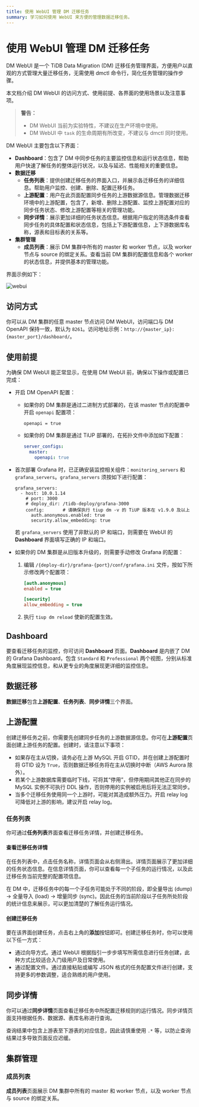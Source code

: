 ```yaml
---
title: 使用 WebUI 管理 DM 迁移任务
summary: 学习如何使用 WebUI 来方便的管理数据迁移任务。
---
```


# 使用 WebUI 管理 DM 迁移任务

DM WebUI 是一个 TiDB Data Migration (DM) 迁移任务管理界面，方便用户以直观的方式管理大量迁移任务，无需使用 dmctl 命令行，简化任务管理的操作步骤。

本文档介绍 DM WebUI 的访问方式、使用前提、各界面的使用场景以及注意事项。

> **警告：**
>
> - DM WebUI 当前为实验特性，不建议在生产环境中使用。
> - DM WebUI 中 `task` 的生命周期有所改变，不建议与 dmctl 同时使用。

DM WebUI 主要包含以下界面：

- **Dashboard**：包含了 DM 中同步任务的主要监控信息和运行状态信息，帮助用户快速了解任务的整体运行状况，以及与延迟、性能相关的重要信息。
- **数据迁移**
    - **任务列表**：提供创建迁移任务的界面入口，并展示各迁移任务的详细信息。帮助用户监控、创建、删除、配置迁移任务。
    - **上游配置**：用户在此页面配置同步任务的上游数据源信息。管理数据迁移环境中的上游配置，包含了，新增、删除上游配置、监控上游配置对应的同步任务状态、修改上游配置等相关的管理功能。
    - **同步详情**：展示更加详细的任务状态信息。根据用户指定的筛选条件查看同步任务的具体配置和状态信息，包括上下游配置信息，上下游数据库名称，源表和目标表的关系等。
- **集群管理**
    - **成员列表**：展示 DM 集群中所有的 master 和 worker 节点，以及 worker 节点与 source 的绑定关系。查看当前 DM 集群的配置信息和各个 worker 的状态信息，并提供基本的管理功能。

界面示例如下：

![webui](https://download.pingcap.com/images/docs-cn/dm/dm-webui-preview-cn.png)

## 访问方式

你可以从 DM 集群的任意 master 节点访问 DM WebUI，访问端口与 DM OpenAPI 保持一致，默认为 `8261`。访问地址示例：`http://{master_ip}:{master_port}/dashboard/`。

## 使用前提

为确保 DM WebUI 能正常显示，在使用 DM WebUI 前，确保以下操作或配置已完成：

+ 开启 DM OpenAPI 配置：

    - 如果你的 DM 集群是通过二进制方式部署的，在该 master 节点的配置中开启 `openapi` 配置项：

        ```
        openapi = true
        ```

    - 如果你的 DM 集群是通过 TiUP 部署的，在拓扑文件中添加如下配置：

        ```yaml
        server_configs:
          master:
            openapi: true
        ```

+ 首次部署 Grafana 时，已正确安装监控相关组件：`monitoring_servers` 和 `grafana_servers`。`grafana_servers` 须按如下进行配置：

    ```
    grafana_servers:
      - host: 10.0.1.14
        # port: 3000
        # deploy_dir: /tidb-deploy/grafana-3000
        config:       # 请确保执行 tiup dm -v 的 TiUP 版本在 v1.9.0 及以上
          auth.anonymous.enabled: true
          security.allow_embedding: true
    ```

    若 `grafana_servers` 使用了非默认的 IP 和端口，则需要在 WebUI 的 **Dashboard** 界面填写正确的 IP 和端口。

+ 如果你的 DM 集群是从旧版本升级的，则需要手动修改 Grafana 的配置：

    1. 编辑 `/{deploy-dir}/grafana-{port}/conf/grafana.ini` 文件，按如下所示修改两个配置项：

        ```ini
        [auth.anonymous]
        enabled = true

        [security]
        allow_embedding = true
        ```

    2. 执行 `tiup dm reload` 使新的配置生效。

## Dashboard

要查看迁移任务的监控，你可访问 **Dashboard** 页面。**Dashboard** 是内嵌了 DM 的 Grafana Dashboard，包含 `Standard` 和 `Professional` 两个视图，分别从标准角度展现监控信息，和从更专业的角度展现更详细的监控信息。

## 数据迁移

**数据迁移**包含**上游配置**、**任务列表**、**同步详情**三个界面。

## 上游配置

创建迁移任务之前，你需要先创建同步任务的上游数据源信息。你可在**上游配置**页面创建上游任务的配置。创建时，请注意以下事项：

- 如果存在主从切换，请务必在上游 MySQL 开启 GTID，并在创建上游配置时将 GTID 设为 `True`，否则数据迁移任务将在主从切换时中断（AWS Aurora 除外）。
- 若某个上游数据库需要临时下线，可将其“停用”，但停用期间其他正在同步的 MySQL 实例不可执行 DDL 操作，否则停用的实例被启用后将无法正常同步。
- 当多个迁移任务使用同一个上游时，可能对其造成额外压力。开启 relay log 可降低对上游的影响，建议开启 relay log。

### 任务列表

你可通过**任务列表**界面查看迁移任务详情，并创建迁移任务。

#### 查看迁移任务详情

在任务列表中，点击任务名称，详情页面会从右侧滑出。详情页面展示了更加详细的任务状态信息。在信息详情页面，你可以查看每一个子任务的运行情况，以及此迁移任务当前完整的配置项信息。

在 DM 中，迁移任务中的每一个子任务可能处于不同的阶段，即全量导出 (dump) -> 全量导入 (load) -> 增量同步 (sync)。因此任务的当前阶段以子任务所处阶段的统计信息来展示，可以更加清楚的了解任务运行情况。

#### 创建迁移任务

要在该界面创建任务，点击右上角的**添加**按钮即可。创建迁移任务时，你可以使用以下任一方式：

- 通过向导方式。通过 WebUI 根据指引一步步填写所需信息进行任务创建，此种方式比较适合入门级用户及日常使用。
- 通过配置文件。通过直接粘贴或编写 JSON 格式的任务配置文件进行创建，支持更多的参数调整，适合熟练的用户使用。

## 同步详情

你可以通过**同步详情**页面查看迁移任务中所配置迁移规则的运行情况。同步详情页面支持根据任务、数据源、表库名称进行查询。

查询结果中包含上游表至下游表的对应信息，因此请慎重使用 `.*` 等，以防止查询结果过多导致页面反应迟缓。

## 集群管理

### 成员列表

**成员列表**页面展示 DM 集群中所有的 master 和 worker 节点，以及 worker 节点与 source 的绑定关系。
